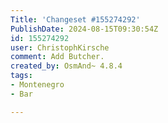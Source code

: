 ```yaml
---
Title: 'Changeset #155274292'
PublishDate: 2024-08-15T09:30:54Z
id: 155274292
user: ChristophKirsche
comment: Add Butcher.
created_by: OsmAnd~ 4.8.4
tags:
- Montenegro
- Bar

---
```

